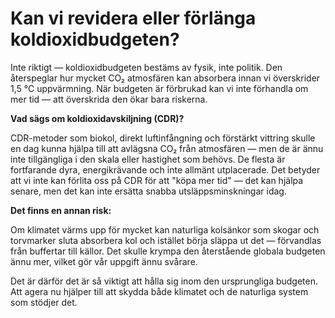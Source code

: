 # Kan vi revidera eller förlänga koldioxidbudgeten?

Inte riktigt — koldioxidbudgeten bestäms av fysik, inte politik. Den återspeglar hur mycket CO₂ atmosfären kan absorbera innan vi överskrider 1,5 °C uppvärmning. När budgeten är förbrukad kan vi inte förhandla om mer tid — att överskrida den ökar bara riskerna.

**Vad sägs om koldioxidavskiljning (CDR)?**

CDR-metoder som biokol, direkt luftinfångning och förstärkt vittring skulle en dag kunna hjälpa till att avlägsna CO₂ från atmosfären — men de är ännu inte tillgängliga i den skala eller hastighet som behövs. De flesta är fortfarande dyra, energikrävande och inte allmänt utplacerade. Det betyder att vi inte kan förlita oss på CDR för att "köpa mer tid" — det kan hjälpa senare, men det kan inte ersätta snabba utsläppsminskningar idag.

**Det finns en annan risk:**

Om klimatet värms upp för mycket kan naturliga kolsänkor som skogar och torvmarker sluta absorbera kol och istället börja släppa ut det — förvandlas från buffertar till källor. Det skulle krympa den återstående globala budgeten ännu mer, vilket gör vår uppgift ännu svårare.

Det är därför det är så viktigt att hålla sig inom den ursprungliga budgeten. Att agera nu hjälper till att skydda både klimatet och de naturliga system som stödjer det.
